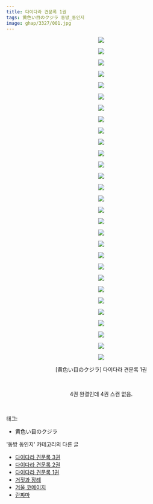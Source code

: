 ```yaml
---
title: 다이다라 견문록 1권
tags: 黄色い目のクジラ 동방_동인지
image: ghap/3327/001.jpg
---
```

<div class="article">
<p style="text-align: center; clear: none; float: none;"><img src="{{ site.nasurl }}/ghap/3327/001.jpg"/></p>
<p style="text-align: center; clear: none; float: none;"><img src="{{ site.nasurl }}/ghap/3327/002.jpg"/></p>
<p style="text-align: center; clear: none; float: none;"><img src="{{ site.nasurl }}/ghap/3327/003.jpg"/></p>
<p style="text-align: center; clear: none; float: none;"><img src="{{ site.nasurl }}/ghap/3327/004.jpg"/></p>
<p style="text-align: center; clear: none; float: none;"><img src="{{ site.nasurl }}/ghap/3327/005.jpg"/></p>
<p style="text-align: center; clear: none; float: none;"><img src="{{ site.nasurl }}/ghap/3327/006.jpg"/></p>
<p style="text-align: center; clear: none; float: none;"><img src="{{ site.nasurl }}/ghap/3327/007.jpg"/></p>
<p style="text-align: center; clear: none; float: none;"><img src="{{ site.nasurl }}/ghap/3327/008.jpg"/></p>
<p style="text-align: center; clear: none; float: none;"><img src="{{ site.nasurl }}/ghap/3327/009.jpg"/></p>
<p style="text-align: center; clear: none; float: none;"><img src="{{ site.nasurl }}/ghap/3327/010.jpg"/></p>
<p style="text-align: center; clear: none; float: none;"><img src="{{ site.nasurl }}/ghap/3327/011.jpg"/></p>
<p style="text-align: center; clear: none; float: none;"><img src="{{ site.nasurl }}/ghap/3327/012.jpg"/></p>
<p style="text-align: center; clear: none; float: none;"><img src="{{ site.nasurl }}/ghap/3327/013.jpg"/></p>
<p style="text-align: center; clear: none; float: none;"><img src="{{ site.nasurl }}/ghap/3327/014.jpg"/></p>
<p style="text-align: center; clear: none; float: none;"><img src="{{ site.nasurl }}/ghap/3327/015.jpg"/></p>
<p style="text-align: center; clear: none; float: none;"><img src="{{ site.nasurl }}/ghap/3327/016.jpg"/></p>
<p style="text-align: center; clear: none; float: none;"><img src="{{ site.nasurl }}/ghap/3327/017.jpg"/></p>
<p style="text-align: center; clear: none; float: none;"><img src="{{ site.nasurl }}/ghap/3327/018.jpg"/></p>
<p style="text-align: center; clear: none; float: none;"><img src="{{ site.nasurl }}/ghap/3327/019.jpg"/></p>
<p style="text-align: center; clear: none; float: none;"><img src="{{ site.nasurl }}/ghap/3327/020.jpg"/></p>
<p style="text-align: center; clear: none; float: none;"><img src="{{ site.nasurl }}/ghap/3327/021.jpg"/></p>
<p style="text-align: center; clear: none; float: none;"><img src="{{ site.nasurl }}/ghap/3327/022.jpg"/></p>
<p style="text-align: center; clear: none; float: none;"><img src="{{ site.nasurl }}/ghap/3327/023.jpg"/></p>
<p style="text-align: center; clear: none; float: none;"><img src="{{ site.nasurl }}/ghap/3327/024.jpg"/></p>
<p style="text-align: center; clear: none; float: none;"><img src="{{ site.nasurl }}/ghap/3327/025.jpg"/></p>
<p style="text-align: center; clear: none; float: none;"><img src="{{ site.nasurl }}/ghap/3327/026.jpg"/></p>
<p style="text-align: center; clear: none; float: none;"><img src="{{ site.nasurl }}/ghap/3327/027.jpg"/></p>
<p style="text-align: center; clear: none; float: none;"><img src="{{ site.nasurl }}/ghap/3327/028.jpg"/></p>
<p style="text-align: center; clear: none; float: none;"><img src="{{ site.nasurl }}/ghap/3327/029.jpg"/></p>
<p style="text-align: center; clear: none; float: none;">[黄色い目のクジラ] 다이다라 견문록 1권</p>
<p style="text-align: center; clear: none; float: none;"><br/></p>
<p style="text-align: center; clear: none; float: none;">4권 완결인데 4권 스캔 없음.</p>
<p><br/></p>
</div><div class="tagTrail">
<p>태그: </p>
<ul>
<li>黄色い目のクジラ</li>
</ul>
</div><div class="another">
<p>'동방 동인지' 카테고리의 다른 글</p>
<ul>
<li><a href="/2017-06-01-ghap_3329">다이다라 견문록 3권</a></li>
<li><a href="/2017-06-01-ghap_3328">다이다라 견문록 2권</a></li>
<li><a href="/2017-06-01-ghap_3327">다이다라 견문록 1권</a></li>
<li><a href="/2017-06-01-ghap_3326">거짓과 장례</a></li>
<li><a href="/2017-06-01-ghap_3325">겨울 코메이지</a></li>
<li><a href="/2017-06-01-ghap_3324">란쨔마</a></li>
</ul>
</div><div class="cb_module cb_fluid">
<div class="cb_wrt cb_profile">
</div><!-- commentList close -->
</div>